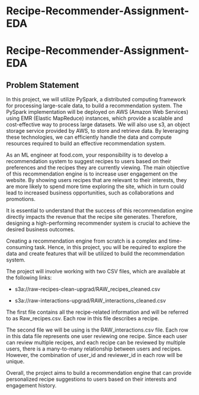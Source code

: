 # Recipe-Recommender-Assignment-EDA
# Recipe-Recommender-Assignment-EDA
## Problem Statement

In this project, we will utilize PySpark, a distributed computing framework for processing large-scale data, to build a recommendation system. The PySpark implementation will be deployed on AWS (Amazon Web Services) using EMR (Elastic MapReduce) instances, which provide a scalable and cost-effective way to process large datasets. We will also use s3, an object storage service provided by AWS, to store and retrieve data. By leveraging these technologies, we can efficiently handle the data and compute resources required to build an effective recommendation system.

As an ML engineer at food.com, your responsibility is to develop a recommendation system to suggest recipes to users based on their preferences and the recipes they are currently viewing. The main objective of this recommendation engine is to increase user engagement on the website. By showing users recipes that are relevant to their interests, they are more likely to spend more time exploring the site, which in turn could lead to increased business opportunities, such as collaborations and promotions.

It is essential to understand that the success of this recommendation engine directly impacts the revenue that the recipe site generates. Therefore, designing a high-performing recommender system is crucial to achieve the desired business outcomes.

Creating a recommendation engine from scratch is a complex and time-consuming task. Hence, in this project, you will be required to explore the data and create features that will be utilized to build the recommendation system.

The project will involve working with two CSV files, which are available at the following links:
*	s3a://raw-recipes-clean-upgrad/RAW_recipes_cleaned.csv
-	s3a://raw-interactions-upgrad/RAW_interactions_cleaned.csv

The first file contains all the recipe-related information and will be referred to as Raw_recipes.csv. Each row in this file describes a recipe.

The second file we will be using is the RAW_interactions.csv file. Each row in this data file represents one user reviewing one recipe. Since each user can review multiple recipes, and each recipe can be reviewed by multiple users, there is a many-to-many relationship between users and recipes. However, the combination of user_id and reviewer_id in each row will be unique.

Overall, the project aims to build a recommendation engine that can provide personalized recipe suggestions to users based on their interests and engagement history.

